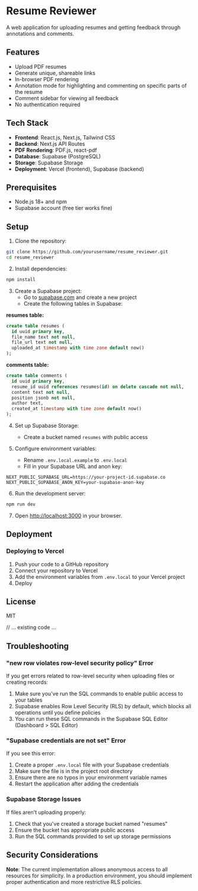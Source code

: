 # Resume Reviewer

A web application for uploading resumes and getting feedback through annotations and comments.

## Features

- Upload PDF resumes
- Generate unique, shareable links
- In-browser PDF rendering
- Annotation mode for highlighting and commenting on specific parts of the resume
- Comment sidebar for viewing all feedback
- No authentication required

## Tech Stack

- **Frontend**: React.js, Next.js, Tailwind CSS
- **Backend**: Next.js API Routes
- **PDF Rendering**: PDF.js, react-pdf
- **Database**: Supabase (PostgreSQL)
- **Storage**: Supabase Storage
- **Deployment**: Vercel (frontend), Supabase (backend)

## Prerequisites

- Node.js 18+ and npm
- Supabase account (free tier works fine)

## Setup

1. Clone the repository:

```bash
git clone https://github.com/yourusername/resume_reviewer.git
cd resume_reviewer
```

2. Install dependencies:

```bash
npm install
```

3. Create a Supabase project:
   - Go to [supabase.com](https://supabase.com/) and create a new project
   - Create the following tables in Supabase:

**resumes table:**
```sql
create table resumes (
  id uuid primary key,
  file_name text not null,
  file_url text not null,
  uploaded_at timestamp with time zone default now()
);
```

**comments table:**
```sql
create table comments (
  id uuid primary key,
  resume_id uuid references resumes(id) on delete cascade not null,
  content text not null,
  position jsonb not null,
  author text,
  created_at timestamp with time zone default now()
);
```

4. Set up Supabase Storage:
   - Create a bucket named `resumes` with public access

5. Configure environment variables:
   - Rename `.env.local.example` to `.env.local`
   - Fill in your Supabase URL and anon key:

```
NEXT_PUBLIC_SUPABASE_URL=https://your-project-id.supabase.co
NEXT_PUBLIC_SUPABASE_ANON_KEY=your-supabase-anon-key
```

6. Run the development server:

```bash
npm run dev
```

7. Open [http://localhost:3000](http://localhost:3000) in your browser.

## Deployment

### Deploying to Vercel

1. Push your code to a GitHub repository
2. Connect your repository to Vercel
3. Add the environment variables from `.env.local` to your Vercel project
4. Deploy

## License
MIT


// ... existing code ...

## Troubleshooting

### "new row violates row-level security policy" Error

If you get errors related to row-level security when uploading files or creating records:

1. Make sure you've run the SQL commands to enable public access to your tables
2. Supabase enables Row Level Security (RLS) by default, which blocks all operations until you define policies
3. You can run these SQL commands in the Supabase SQL Editor (Dashboard > SQL Editor)

### "Supabase credentials are not set" Error

If you see this error:

1. Create a proper `.env.local` file with your Supabase credentials
2. Make sure the file is in the project root directory
3. Ensure there are no typos in your environment variable names
4. Restart the application after adding the credentials

### Supabase Storage Issues

If files aren't uploading properly:

1. Check that you've created a storage bucket named "resumes"
2. Ensure the bucket has appropriate public access
3. Run the SQL commands provided to set up storage permissions

## Security Considerations

**Note**: The current implementation allows anonymous access to all resources for simplicity. In a production environment, you should implement proper authentication and more restrictive RLS policies.
